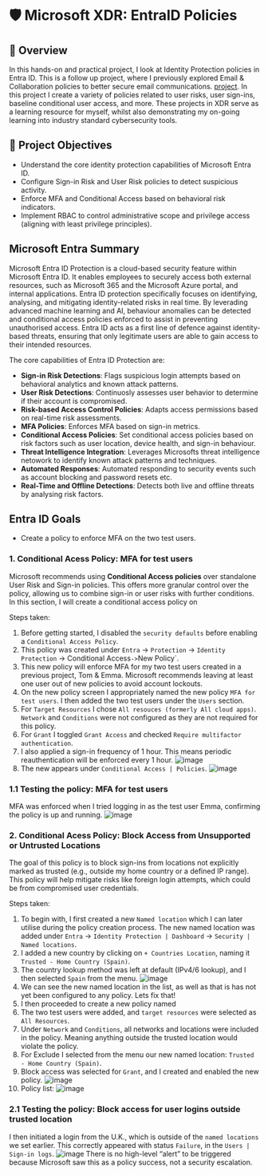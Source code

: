 # 🛡️ Microsoft XDR: EntraID Policies

## 📘 Overview
In this hands-on and practical project, I look at Identity Protection policies in Entra ID. This is a follow up project, where I previously explored Email & Collaboration policies to better secure email communications. [project](https://github.com/wilbcn/BlueTeam/blob/main/Endpoint-Protection/MicrosoftXDR/Email-Collaboration-Threat-Protection.md). In this project I create a variety of policies related to user risks, user sign-ins, baseline conditional user access, and more. These projects in XDR serve as a learning resource for myself, whilst also demonstrating my on-going learning into industry standard cybersecurity tools. 

## 🎯 Project Objectives
- Understand the core identity protection capabilities of Microsoft Entra ID.
- Configure Sign-in Risk and User Risk policies to detect suspicious activity.
- Enforce MFA and Conditional Access based on behavioral risk indicators.
- Implement RBAC to control administrative scope and privilege access (aligning with least privilege principles).

## Microsoft Entra Summary
Microsoft Entra ID Protection is a cloud-based security feature within Microsoft Entra ID. It enables employees to securely access both external resources, such as Microsoft 365 and the Microsoft Azure portal, and internal applications. Entra ID protection specifically focuses on identifying, analysing, and mitigating identity-related risks in real time. By leverading advanced machine learning and AI, behaviour anomalies can be detected and conditional access policies enforced to assist in preventing unauthorised access. Entra ID acts as a first line of defence against identity-based threats, ensuring that only legitimate users are able to gain access to their intended resources. 

The core capabilities of Entra ID Protection are:
- **Sign-in Risk Detections**: Flags suspicious login attempts based on behavioral analytics and known attack patterns.
- **User Risk Detections**: Continuosly assesses user behavior to determine if their account is compromised.
- **Risk-based Access Control Policies**: Adapts access permissions based on real-time risk assessments.
- **MFA Policies**: Enforces MFA based on sign-in metrics.
- **Conditional Access Policies**: Set conditional access policies based on risk factors such as user location, device health, and sign-in behaviour. 
- **Threat Intelligence Integration**: Leverages Microsofts threat intelligence netowork to identify known attack patterns and techniques.
- **Automated Responses**: Automated responding to security events such as account blocking and password resets etc.
- **Real-Time and Offline Detections**: Detects both live and offline threats by analysing risk factors.

## Entra ID Goals
- Create a policy to enforce MFA on the two test users.


### 1. Conditional Acess Policy: MFA for test users
Microsoft recommends using **Conditional Access policies** over standalone User Risk and Sign-in policies. This offers more granular control over the policy, allowing us to combine sign-in or user risks with further conditions. 
In this section, I will create a conditional access policy on 

Steps taken:
1. Before getting started, I disabled the `security defaults` before enabling a `Conditional Access Policy`.
2. This policy was created under `Entra` -> `Protection` -> `Identity Protection` -> Conditional Access` -> `New Policy`.
3. This new policy will enforce MFA for my two test users created in a previous project, Tom & Emma. Microsoft recommends leaving at least one user out of new policies to avoid account lockouts.
4. On the new policy screen I appropriately named the new policy `MFA for test users`. I then added the two test users under the `Users` section.
5. For `Target Resources` I chose `All resouces (formerly All cloud apps)`. `Network` and `Conditions` were not configured as they are not required for this policy.
6. For `Grant` I toggled `Grant Access` and checked `Require multifactor authentication`.
7. I also applied a sign-in frequency of 1 hour. This means periodic reauthentication will be enforced every 1 hour.
![image](https://github.com/user-attachments/assets/e318f1e0-0b36-4b1c-a515-b90c9dfd0a8f)
8. The new appears under `Conditional Access | Policies`. 
![image](https://github.com/user-attachments/assets/c5bd3cc6-275a-4ef7-b153-ed0a1d2de0a2)

### 1.1 Testing the policy: MFA for test users
MFA was enforced when I tried logging in as the test user Emma, confirming the policy is up and running. 
![image](https://github.com/user-attachments/assets/f681e009-ffd8-4a0a-82ae-856f24b73265)

### 2. Conditional Acess Policy: Block Access from Unsupported or Untrusted Locations
The goal of this policy is to block sign-ins from locations not explicitly marked as trusted (e.g., outside my home country or a defined IP range). This policy will help mitigate risks like foreign login attempts, which could be from compromised user credentials.

Steps taken:
1. To begin with, I first created a new `Named location` which I can later utilise during the policy creation process. The new named location was added under `Entra` -> `Identity Protection | Dashboard` -> `Security | Named locations`.
2. I added a new country by clicking on `+ Countries Location`, naming it `Trusted - Home Country (Spain)`.
3. The country lookup method was left at default (IPv4/6 lookup), and I then selected `Spain` from the menu.
![image](https://github.com/user-attachments/assets/01dd3b2a-1cde-4fcf-8983-9023e498e7b0)
4. We can see the new named location in the list, as well as that is has not yet been configured to any policy. Lets fix that!
5. I then proceeded to create a new policy named
6. The two test users were added, and `target resources` were selected as `All Resources`.
7. Under `Network` and `Conditions`, all networks and locations were included in the policy. Meaning anything outside the trusted location would violate the policy.
8. For Exclude I selected from the menu our new named location: `Trusted - Home Country (Spain)`.
9. Block access was selected for `Grant`, and I created and enabled the new policy.
![image](https://github.com/user-attachments/assets/99be408d-cdad-40a9-9b86-c1b29d008988)
10. Policy list:
![image](https://github.com/user-attachments/assets/71bc80a1-b3e6-4e0e-82e8-269b6095b760)

### 2.1 Testing the policy: Block access for user logins outside trusted location
I then initiated a login from the U.K., which is outside of the `named locations` we set earlier. This correctly appeared with status `Failure`, in the `Users | Sign-in logs`.
![image](https://github.com/user-attachments/assets/2a02b62e-dcf2-4f03-9114-4b55093d7880)
There is no high-level “alert” to be triggered because Microsoft saw this as a policy success, not a security escalation.




